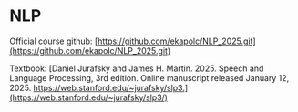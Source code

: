 # NLP

Official course github: [https://github.com/ekapolc/NLP_2025.git](https://github.com/ekapolc/NLP_2025.git)

Textbook: [Daniel Jurafsky and James H. Martin. 2025. Speech and Language Processing, 3rd edition. Online manuscript released January 12, 2025. https://web.stanford.edu/~jurafsky/slp3.](https://web.stanford.edu/~jurafsky/slp3/)